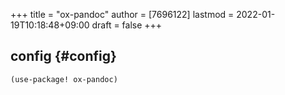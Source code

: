 +++
title = "ox-pandoc"
author = [7696122]
lastmod = 2022-01-19T10:18:48+09:00
draft = false
+++

## config {#config}

```elisp
(use-package! ox-pandoc)
```
